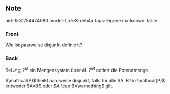## Note
nid: 1581754474090
model: LaTeX-deb4a
tags: Eigene
markdown: false

### Front
Wie ist paarweise disjunkt definiert?

### Back
Sei $\mathcal{P} \subseteq 2^{M}$ ein Mengensystem über $M$.  $2^{M}$ notiert die Potenzmenge.<div>
<div>$\mathcal{P}$ heißt paarweise disjunkt, falls für alle $A, B \in \mathcal{P}$ entweder $A=B$ oder $A \cap B=\varnothing$ gilt.
</div></div>
